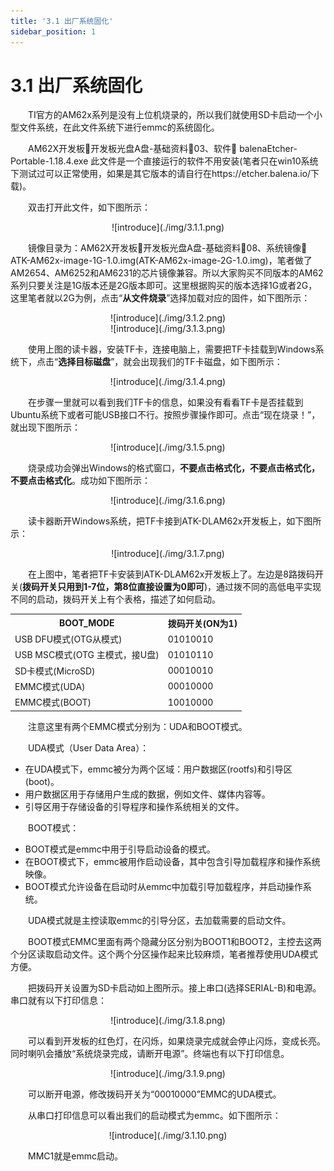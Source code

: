 ```yaml
---
title: '3.1 出厂系统固化'
sidebar_position: 1
---
```


# 3.1 出厂系统固化

&emsp;&emsp;TI官方的AM62x系列是没有上位机烧录的，所以我们就使用SD卡启动一个小型文件系统，在此文件系统下进行emmc的系统固化。

&emsp;&emsp;AM62X开发板开发板光盘A盘-基础资料03、软件 balenaEtcher-Portable-1.18.4.exe 此文件是一个直接运行的软件不用安装(笔者只在win10系统下测试过可以正常使用，如果是其它版本的请自行在https://etcher.balena.io/下载)。

&emsp;&emsp;双击打开此文件，如下图所示：


<center>
![introduce](./img/3.1.1.png)
</center>


&emsp;&emsp;镜像目录为：AM62X开发板开发板光盘A盘-基础资料08、系统镜像 ATK-AM62x-image-1G-1.0.img(ATK-AM62x-image-2G-1.0.img)，笔者做了AM2654、AM6252和AM6231的芯片镜像兼容。所以大家购买不同版本的AM62系列只要关注是1G版本还是2G版本即可。这里根据购买的版本选择1G或者2G，这里笔者就以2G为例，点击“**从文件烧录**”选择加载对应的固件，如下图所示：

<center>
![introduce](./img/3.1.2.png)
</center>

<center>
![introduce](./img/3.1.3.png)
</center>

&emsp;&emsp;使用上图的读卡器，安装TF卡，连接电脑上，需要把TF卡挂载到Windows系统下，点击“**选择目标磁盘**”，就会出现我们的TF卡磁盘，如下图所示：

<center>
![introduce](./img/3.1.4.png)
</center>

&emsp;&emsp;在步骤一里就可以看到我们TF卡的信息，如果没有看看TF卡是否挂载到Ubuntu系统下或者可能USB接口不行。按照步骤操作即可。点击“现在烧录！”，就出现下图所示：


<center>
![introduce](./img/3.1.5.png)
</center>

&emsp;&emsp;烧录成功会弹出Windows的格式窗口，**不要点击格式化，不要点击格式化，不要点击格式化**。成功如下图所示：

<center>
![introduce](./img/3.1.6.png)
</center>

&emsp;&emsp;读卡器断开Windows系统，把TF卡接到ATK-DLAM62x开发板上，如下图所示：


<center>
![introduce](./img/3.1.7.png)
</center>

&emsp;&emsp;在上图中，笔者把TF卡安装到ATK-DLAM62x开发板上了。左边是8路拨码开关(**拨码开关只用到1-7位，第8位直接设置为0即可**)，通过拨不同的高低电平实现不同的启动，拨码开关上有个表格，描述了如何启动。

<div class="dlam62x_center-table-div">
<table class="dlam62x_center-table">
  <tr>
    <th>BOOT_MODE</th>
    <th>拨码开关(ON为1)</th>
  </tr>
  <tr>
    <td>USB DFU模式(OTG从模式)</td>
    <td>01010010</td>
  </tr>
  <tr>
    <td>USB MSC模式(OTG 主模式，接U盘)</td>
    <td>01010110</td>
  </tr>
  <tr>
    <td>SD卡模式(MicroSD)</td>
    <td>00010010</td>
  </tr>
  <tr>
    <td>EMMC模式(UDA)</td>
    <td>00010000</td>
  </tr>
  <tr>
    <td>EMMC模式(BOOT)</td>
    <td>10010000</td>
  </tr>
</table>
</div>

&emsp;&emsp;注意这里有两个EMMC模式分别为：UDA和BOOT模式。

&emsp;&emsp;UDA模式（User Data Area）：<br />
   - 在UDA模式下，emmc被分为两个区域：用户数据区(rootfs)和引导区(boot)。<br />
   - 用户数据区用于存储用户生成的数据，例如文件、媒体内容等。<br />
   - 引导区用于存储设备的引导程序和操作系统相关的文件。

&emsp;&emsp;BOOT模式：<br />
   - BOOT模式是emmc中用于引导启动设备的模式。<br />
   - 在BOOT模式下，emmc被用作启动设备，其中包含引导加载程序和操作系统映像。<br />
   - BOOT模式允许设备在启动时从emmc中加载引导加载程序，并启动操作系统。<br />

&emsp;&emsp;UDA模式就是主控读取emmc的引导分区，去加载需要的启动文件。<br />

&emsp;&emsp;BOOT模式EMMC里面有两个隐藏分区分别为BOOT1和BOOT2，主控去这两个分区读取启动文件。这个两个分区操作起来比较麻烦，笔者推荐使用UDA模式方便。

&emsp;&emsp;把拨码开关设置为SD卡启动如上图所示。接上串口(选择SERIAL-B)和电源。串口就有以下打印信息：

<center>
![introduce](./img/3.1.8.png)
</center>

&emsp;&emsp;可以看到开发板的红色灯，在闪烁，如果烧录完成就会停止闪烁，变成长亮。同时喇叭会播放“系统烧录完成，请断开电源”。终端也有以下打印信息。

<center>
![introduce](./img/3.1.9.png)
</center>

&emsp;&emsp;可以断开电源，修改拨码开关为“00010000”EMMC的UDA模式。

&emsp;&emsp;从串口打印信息可以看出我们的启动模式为emmc。如下图所示：

<center>
![introduce](./img/3.1.10.png)
</center>


&emsp;&emsp;MMC1就是emmc启动。














